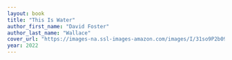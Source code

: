 ```yaml
---
layout: book
title: "This Is Water"
author_first_name: "David Foster"
author_last_name: "Wallace"
cover_url: "https://images-na.ssl-images-amazon.com/images/I/31so9P2b09L._SX340_BO1,204,203,200_.jpg"
year: 2022
---
```

